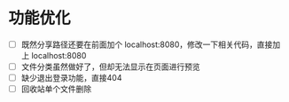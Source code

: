 # 功能优化

- [ ] 既然分享路径还要在前面加个 localhost:8080，修改一下相关代码，直接加上 localhost:8080
- [ ] 文件分类虽然做好了，但却无法显示在页面进行预览
- [ ] 缺少退出登录功能，直接404
- [ ] 回收站单个文件删除